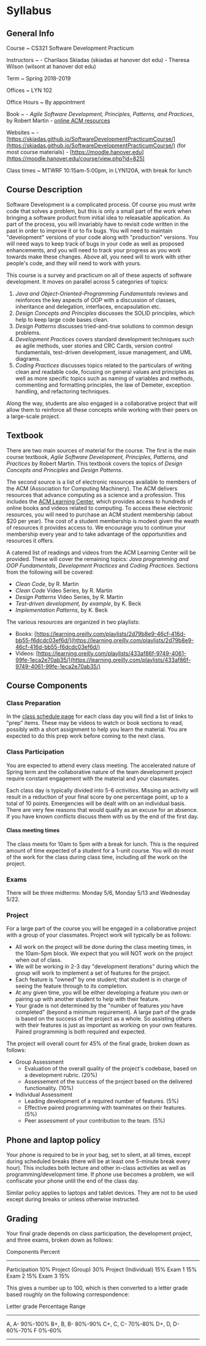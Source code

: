 # Syllabus

## General Info

Course
  ~ CS321 Software Development Practicum

Instructors
  ~ - Charilaos Skiadas (skiadas at hanover dot edu)
    - Theresa Wilson (wilsont at hanover dot edu)

Term
  ~ Spring 2018-2019

Offices
  ~ LYN 102

Office Hours
  ~ By appointment

Book
  ~ - *Agile Software Development, Principles, Patterns, and Practices*, by Robert Martin
    - [online ACM resources](http://learning.acm.org)

Websites
  ~ - [https://skiadas.github.io/SoftwareDevelopmentPracticumCourse/](https://skiadas.github.io/SoftwareDevelopmentPracticumCourse/) (for most course materials)
    - [https://moodle.hanover.edu](https://moodle.hanover.edu/course/view.php?id=825)

Class times
  ~ MTWRF 10:15am-5:00pm, in LYN120A, with break for lunch

## Course Description

Software Development is a complicated process. Of course you must write code that solves a
problem, but this is only a small part of the work when bringing a software product
from initial idea to releasable application. As part of the process, you will invariably have
to revisit code written in the past in order to improve it or to fix bugs. You will need to
maintain "development" versions of your code along with "production" versions. You will need
ways to keep track of bugs in your code as well as proposed enhancements, and you will need
to track your progress as you work towards make these changes. Above all, you need will to work
with other people's code, and they will need to work with yours.

This course is a survey and practicum on all of these aspects of software development. It moves on parallel across 5 categories of topics:

1. *Java and Object-Oriented-Programming Fundamentals* reviews and reinforces the key aspects of OOP with a discussion of classes, inheritance and delegation, interfaces, encapsulation etc.
2. *Design Concepts and Principles* discusses the SOLID principles, which help to keep large code bases clean.
3. *Design Patterns* discusses tried-and-true solutions to common design problems.
4. *Development Practices* covers standard development techniques such as agile methods, user stories and CRC Cards, version control fundamentals, test-driven development, issue management, and UML diagrams.
5. *Coding Practices* discusses topics related to the particulars of writing clean and readable code, focusing on general values and principles as well as more specific topics such as naming of variables and methods, commenting and formatting principles, the law of Demeter, exception handling, and refactoring techniques.

Along the way, students are also engaged in a collaborative project that will allow them to reinforce all these concepts while working with their peers on a large-scale project.

## Textbook

There are two main sources of material for the course. The first is the main course textbook, *Agile Software Development, Principles, Patterns, and Practices* by Robert Martin. This textbook covers the topics of *Design Concepts and Principles* and *Design Patterns*.

The second source is a list of electronic resources available to members of the ACM (Association for Computing Machinery). The ACM delivers resources that advance computing as a science and a profession. This includes the [ACM Learning Center](https://learning.acm.org/), which provides access to hundreds of online books and videos related to computing. To access these electronic resources, you will need to purchase an ACM student membership (about $20 per year). The cost of a student membership is modest given the weath of resources it provides access to. We encourage you to continue your membership every year and to take advantage of the opportunities and resources it offers.

A catered list of readings and videos from the ACM Learning Center will be provided. These will cover the remaining topics: *Java programming and OOP Fundamentals*, *Development Practices* and *Coding Practices*. Sections from the following will be covered:

- *Clean Code*, by R. Martin
- *Clean Code* Video Series, by R. Martin
- *Design Patterns* Video Series, by R. Martin
- *Test-driven development, by example*, by K. Beck
- *Implementation Patterns*, by K. Beck

The various resources are organized in two playlists:

- Books: [https://learning.oreilly.com/playlists/2d79b8e9-46cf-416d-bb55-f6dcdc03ef6d/](https://learning.oreilly.com/playlists/2d79b8e9-46cf-416d-bb55-f6dcdc03ef6d/)
- Videos: [https://learning.oreilly.com/playlists/433af86f-9749-4061-99fe-1eca2e70ab35/](https://learning.oreilly.com/playlists/433af86f-9749-4061-99fe-1eca2e70ab35/)

## Course Components

### Class Preparation

In the [class schedule page](skiadas.github.io/SoftwareDevelopmentPracticumCourse/site/schedule.html) for each class day you will find a list of links to "prep" items. These may be videos to watch or book sections to read, possibly with a short assignment to help you learn the material. You are expected to do this prep work before coming to the next class.

### Class Participation

You are expected to attend every class meeting. The accelerated nature of Spring term and the collaborative nature of the team development project require constant engagement with the material and your classmates.

Each class day is typically divided into 5-6 *activities*. Missing an activity will result in a reduction of your final score by one percentage point, up to a total of 10 points. Emergencies will be dealt with on an individual basis. There are very few reasons that would qualify as an excuse for an absence. If you have known conflicts discuss them with us by the end of the first day.

#### Class meeting times

The class meets for 10am to 5pm with a break for lunch. This is the required amount of time expected of a student for a 1-unit course. You will do *most* of the work for the class during class time, including *all* the work on the project.

### Exams

There will be three midterms: Monday 5/6, Monday 5/13 and Wednesday 5/22.

### Project

For a large part of the course you will be engaged in a collaborative project with a group of your classmates. Project work will typically be as follows:

- All work on the project will be done during the class meeting times, in the 10am-5pm block. We expect that you will NOT work on the project when out of class.
- We will be working in 2-3 day "development iterations" during which the group will work to implement a set of features for the project.
- Each feature is "owned" by one student; that student is in charge of seeing the feature through to its completion.
- At any given time, you will be either developing a feature you own or pairing up with another student to help with their feature.
- Your grade is not determined by the "number of features *you* have completed" (beyond a minimum requirement). A large part of the grade is based on the success of the project as a whole. So assisting others with their features is just as important as working on your own features. Paired programming is both required and expected.

The project will overall count for 45% of the final grade, broken down as follows:

- Group Assessment
    - Evaluation of the overall quality of the project's codebase, based on a development rubric. (20%)
    - Assessement of the success of the project based on the delivered functionality. (10%)
- Individual Assessment
    - Leading development of a required number of features. (5%)
    - Effective paired programming with teammates on their features. (5%)
    - Peer assessment of your contribution to the team. (5%)

## Phone and laptop policy

Your phone is required to be in your bag, set to silent, at all times, except during scheduled breaks (there will be at least one 5-minute break every hour). This includes both lecture and other in-class activities as well as programming/development time. If phone use becomes a problem, we will confiscate your phone until the end of the class day.

Similar policy applies to laptops and tablet devices. They are not to be used except during breaks or unless otherwise instructed.

## Grading

Your final grade depends on class participation, the development project, and three exams, broken down as follows:

Components             Percent
--------------------  --------
Participation              10%
Project (Group)            30%
Project (Individual)       15%
Exam 1                     15%
Exam 2                     15%
Exam 3                     15%



This gives a number up to 100, which is then converted to a letter grade based roughly on the following correspondence:

 Letter grade     Percentage Range
--------------   -----------------
   A, A-                  90%-100%
   B+, B, B-               80%-90%
   C+, C, C-               70%-80%
   D+, D, D-               60%-70%
      F                     0%-60%
--------------   -----------------


